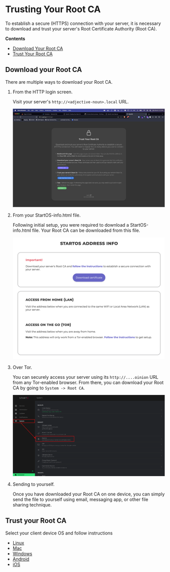 # Trusting Your Root CA

To establish a secure (HTTPS) connection with your server, it is necessary to download and trust your server's Root Certificate Authority (Root CA).

**Contents**

- [Download Your Root CA](#download-your-root-ca)
- [Trust Your Root CA](#trust)

## Download your Root CA

There are multiple ways to download your Root CA.

1. From the HTTP login screen.

   Visit your server's `http://<adjective-noun>.local` URL.

   ![Trust Root CA Login](./assets/ca-download-login.png)

1. From your StartOS-info.html file.

   Following initial setup, you were required to download a StartOS-info.html file. Your Root CA can be downloaded from this file.

   ![Address Info](./assets/ca-download-address-info.png)

1. Over Tor.

   You can securely access your server using its `http://....oinion` URL from any Tor-enabled browser. From there, you can download your Root CA by going to `System -> Root CA`.

   ![CA Download](./assets/ca-download-system.png)

1. Sending to yourself.

   Once you have downloaded your Root CA on one device, you can simply send the file to yourself using email, messaging app, or other file sharing technique.

## Trust your Root CA

Select your client device OS and follow instructions

- [Linux](../../guides/device-guides/linux/linux-ca.md)
- [Mac](../../guides/device-guides/mac/mac-ca.md)
- [Windows](../../guides/device-guides/windows/windows-ca.md)
- [Android](../../guides/device-guides/android/android-ca.md)
- [iOS](../../guides/device-guides/ios/ios-ca.md)
